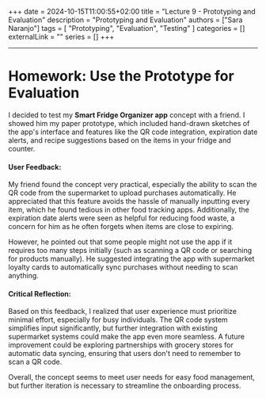 +++ 
date = 2024-10-15T11:00:55+02:00
title = "Lecture 9 - Prototyping and Evaluation"
description = "Prototyping and Evaluation"
authors = ["Sara Naranjo"]
tags = [
    "Prototyping",
    "Evaluation",
    "Testing"
    ]
categories = []
externalLink = ""
series = []
+++
___
# Homework: Use the Prototype for Evaluation
I decided to test my **Smart Fridge Organizer app** concept with a friend. I showed him my paper prototype, which included hand-drawn sketches of the app's interface and features like the QR code integration, expiration date alerts, and recipe suggestions based on the items in your fridge and counter.

#### User Feedback:
My friend found the concept very practical, especially the ability to scan the QR code from the supermarket to upload purchases automatically. He appreciated that this feature avoids the hassle of manually inputting every item, which he found tedious in other food tracking apps. Additionally, the expiration date alerts were seen as helpful for reducing food waste, a concern for him as he often forgets when items are close to expiring.

However, he pointed out that some people might not use the app if it requires too many steps initially (such as scanning a QR code or searching for products manually). He suggested integrating the app with supermarket loyalty cards to automatically sync purchases without needing to scan anything.

#### Critical Reflection:
Based on this feedback, I realized that user experience must prioritize minimal effort, especially for busy individuals. The QR code system simplifies input significantly, but further integration with existing supermarket systems could make the app even more seamless. A future improvement could be exploring partnerships with grocery stores for automatic data syncing, ensuring that users don't need to remember to scan a QR code.

Overall, the concept seems to meet user needs for easy food management, but further iteration is necessary to streamline the onboarding process.